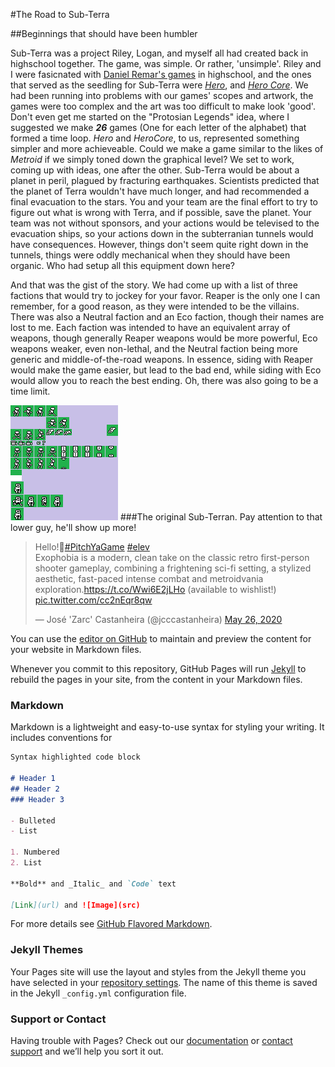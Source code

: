 #The Road to Sub-Terra

##Beginnings that should have been humbler

Sub-Terra was a project Riley, Logan, and myself all had created back in highschool together.
The game, was simple. Or rather, 'unsimple'. Riley and I were fasicnated with [Daniel Remar's games](http://www.remar.se/daniel/games.php) in highschool, and the ones that served as the seedling for Sub-Terra were [_Hero_](http://www.remar.se/daniel/hero.php), and [_Hero Core_](http://www.remar.se/daniel/herocore.php). We had been running into problems with our games' scopes and artwork, the games were too complex and the art was too difficult to make look 'good'. Don't even get me started on the "Protosian Legends" idea, where I suggested we make **_26_** games (One for each letter of the alphabet) that formed a time loop.
_Hero_ and _HeroCore_, to us, represented something simpler and more achieveable. Could we make a game similar to the likes of _Metroid_ if we simply toned down the graphical level?
We set to work, coming up with ideas, one after the other. Sub-Terra would be about a planet in peril, plagued by fracturing earthquakes. Scientists predicted that the planet of Terra wouldn't have much longer, and had recommended a final evacuation to the stars. You and your team are the final effort to try to figure out what is wrong with Terra, and if possible, save the planet. Your team was not without sponsors, and your actions would be televised to the evacuation ships, so your actions down in the subterranian tunnels would have consequences. However, things don't seem quite right down in the tunnels, things were oddly mechanical when they should have been organic. Who had setup all this equipment down here?

And that was the gist of the story. We had come up with a list of three factions that would try to jockey for your favor. Reaper is the only one I can remember, for a good reason, as they were intended to be the villains. There was also a Neutral faction and an Eco faction, though their names are lost to me. Each faction was intended to have an equivalent array of weapons, though generally Reaper weapons would be more powerful, Eco weapons weaker, even non-lethal, and the Neutral faction being more generic and middle-of-the-road weapons. In essence, siding with Reaper would make the game easier, but lead to the bad end, while siding with Eco would allow you to reach the best ending.
Oh, there was also going to be a time limit. 

![The original Sub-Terran. Pay attention to that lower guy, he'll show up more!](/images/OriginalSubTerran.png)
###The original Sub-Terran. Pay attention to that lower guy, he'll show up more!

<blockquote class="twitter-tweet"><p lang="en" dir="ltr">Hello!👋<a href="https://twitter.com/hashtag/PitchYaGame?src=hash&amp;ref_src=twsrc%5Etfw">#PitchYaGame</a> <a href="https://twitter.com/hashtag/elev?src=hash&amp;ref_src=twsrc%5Etfw">#elev</a> <br>Exophobia is a modern, clean take on the classic retro first-person shooter gameplay, combining a frightening sci-fi setting, a stylized aesthetic, fast-paced intense combat and metroidvania exploration.<a href="https://t.co/Wwi6E2jLHo">https://t.co/Wwi6E2jLHo</a> (available to wishlist!) <a href="https://t.co/cc2nEqr8qw">pic.twitter.com/cc2nEqr8qw</a></p>&mdash; José &#39;Zarc&#39; Castanheira (@jcccastanheira) <a href="https://twitter.com/jcccastanheira/status/1265299622110670848?ref_src=twsrc%5Etfw">May 26, 2020</a></blockquote> 

You can use the [editor on GitHub](https://github.com/RoboDuster/photoalbum/edit/master/index.md) to maintain and preview the content for your website in Markdown files.

Whenever you commit to this repository, GitHub Pages will run [Jekyll](https://jekyllrb.com/) to rebuild the pages in your site, from the content in your Markdown files.

### Markdown

Markdown is a lightweight and easy-to-use syntax for styling your writing. It includes conventions for

```markdown
Syntax highlighted code block

# Header 1
## Header 2
### Header 3

- Bulleted
- List

1. Numbered
2. List

**Bold** and _Italic_ and `Code` text

[Link](url) and ![Image](src)
```

For more details see [GitHub Flavored Markdown](https://guides.github.com/features/mastering-markdown/).

### Jekyll Themes

Your Pages site will use the layout and styles from the Jekyll theme you have selected in your [repository settings](https://github.com/RoboDuster/photoalbum/settings). The name of this theme is saved in the Jekyll `_config.yml` configuration file.

### Support or Contact

Having trouble with Pages? Check out our [documentation](https://help.github.com/categories/github-pages-basics/) or [contact support](https://github.com/contact) and we’ll help you sort it out.
